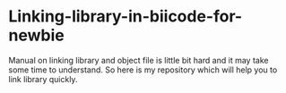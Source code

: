 # Linking-library-in-biicode-for-newbie
Manual on linking library and object file is little bit hard and it may take some time to understand. So here is my repository which will help you to link library quickly.
